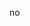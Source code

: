 no

<!---
irsyadprisadi/irsyadprisadi is a ✨ special ✨ repository because its `README.md` (this file) appears on your GitHub profile.
You can click the Preview link to take a look at your changes.
-->

